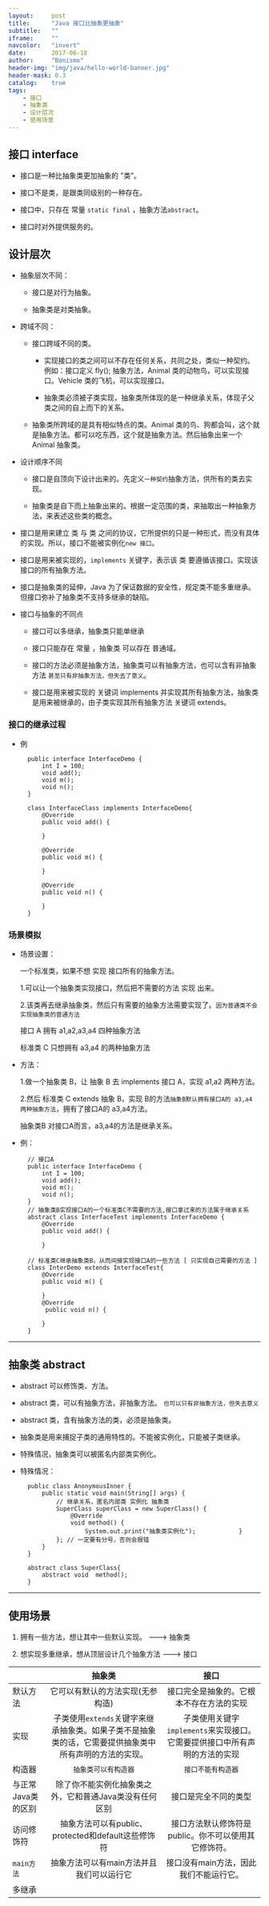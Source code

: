 ```yaml
---
layout:     post
title:      "Java 接口比抽象更抽象"
subtitle:   ""
iframe:     ""
navcolor:   "invert"
date:       2017-06-18
author:     "Bonismo"
header-img: "img/java/hello-world-banner.jpg"
header-mask: 0.3
catalog:    true
tags:
    - 接口
    - 抽象类
    - 设计层次
    - 使用场景
---
```


## 接口 interface

- 接口是一种比抽象类更加抽象的 "类”。

- 接口不是类，是跟类同级别的一种存在。

- 接口中，只存在 常量 `static final` ，抽象方法`abstract`。

- 接口时对外提供服务的。

## 设计层次

- 抽象层次不同：

    - 接口是对行为抽象。

    - 抽象类是对类抽象。

- 跨域不同：

    - 接口跨域不同的类。

        - 实现接口的类之间可以不存在任何关系，共同之处，类似一种契约。例如：接口定义 fly(); 抽象方法，Animal 类的动物鸟，可以实现接口。Vehicle 类的飞机，可以实现接口。


        - 抽象类必须被子类实现，抽象类所体现的是一种继承关系，体现子父类之间的自上而下的关系。

    - 抽象类所跨域的是具有相似特点的类。Animal 类的鸟、狗都会叫，这个就是抽象方法。都可以吃东西，这个就是抽象方法。然后抽象出来一个 Animal 抽象类。

- 设计顺序不同

    - 接口是自顶向下设计出来的。先定义`一种契约`抽象方法，供所有的类去实现。

    - 抽象类是自下而上抽象出来的。根据一定范围的类，来抽取出一种抽象方法，来表述这些类的概念。

- 接口是用来建立 类 与 类 之间的协议，它所提供的只是一种形式，而没有具体的实现。所以，接口不能被实例化`new 接口`。

- 接口是用来被实现的，`implements` 关键字，表示该 类 要遵循该接口。实现该接口的所有抽象方法。

- 接口是抽象类的延伸，Java 为了保证数据的安全性，规定类不能多重继承。但接口弥补了抽象类不支持多继承的缺陷。

- 接口与抽象的不同点

    - 接口可以多继承，抽象类只能单继承

    - 接口只能存在 常量 ，抽象类 可以存在 普通域。

    - 接口的方法必须是抽象方法，抽象类可以有抽象方法，也可以含有非抽象方法 `甚至只有非抽象方法，但失去了意义`。

    - 接口是用来被实现的 关键词 implements 并实现其所有抽象方法，抽象类是用来被继承的，由子类实现其所有抽象方法 关键词 extends。


### 接口的继承过程

- 例

        public interface InterfaceDemo {
            int I = 100;
            void add();
            void m();
            void n();
        }

        class InterfaceClass implements InterfaceDemo{
            @Override
            public void add() {

            }

            @Override
            public void m() {

            }

            @Override
            public void n() {

            }
        }

### 场景模拟

- 场景设置：

    一个标准类，如果不想 实现 接口所有的抽象方法。

    1.可以让一个抽象类实现接口，然后把不需要的方法 实现 出来。

    2.该类再去继承抽象类，然后只有需要的抽象方法需要实现了。`因为普通类不会实现抽象类的普通方法`

    接口 A 拥有 a1,a2,a3,a4  四种抽象方法

    标准类 C 只想拥有 a3,a4 的两种抽象方法

- 方法：

    1.做一个抽象类 B，让 抽象 B 去 implements 接口 A，实现 a1,a2 两种方法。

    2.然后 标准类 C extends 抽象 B，实现 B的方法`抽象B默认拥有接口A的 a3,a4 两种抽象方法`，拥有了接口A的 a3,a4方法。

    抽象类B 对接口A而言，a3,a4的方法是继承关系。

- 例：

        // 接口A
        public interface InterfaceDemo {
            int I = 100;
            void add();
            void m();
            void n();
        }
        // 抽象类B实现接口A的一个标准类C不需要的方法,接口拿过来的方法属于继承关系
        abstract class InterfaceTest implements InterfaceDemo {
            @Override
            public void add() {

            }

        // 标准类C继承抽象类B，从而间接实现接口A的一些方法 [ 只实现自己需要的方法 ]
        class InterDemo extends InterfaceTest{
            @Override
            public void m() {

            }
            @Override
             public void n() {

            }
        }

-----

## 抽象类 abstract

- abstract 可以修饰类、方法。

- abstract 类，可以有抽象方法，非抽象方法。 `也可以只有非抽象方法，但失去意义`

- abstract 类，含有抽象方法的类，必须是抽象类。

- 抽象类是用来捕捉子类的通用特性的。不能被实例化，只能被子类继承。

- 特殊情况，抽象类可以被匿名内部类实例化。

- 特殊情况：


        public class AnonymousInner {
            public static void main(String[] args) {
                // 继承关系，匿名内部类 实例化 抽象类
                SuperClass superClass = new SuperClass() {
                    @Override
                    void method() {
                        System.out.print("抽象类实例化");            }
                }; // 一定要有分号，否则会报错
            }
        }

        abstract class SuperClass{
            abstract void  method();
        }

----

## 使用场景

1. 拥有一些方法，想让其中一些默认实现。      ———> 抽象类

2. 想实现多重继承，想从顶层设计几个抽象方法   ———> 接口


||抽象类|接口|
|---|:---:|:---:|
|默认方法|它可以有默认的方法实现(无参构造)|接口完全是抽象的。它根本不存在方法的实现|
|实现|子类使用`extends`关键字来继承抽象类。如果子类不是抽象类的话，它需要提供抽象类中所有声明的方法的实现。|子类使用关键字`implements`来实现接口。它需要提供接口中所有声明的方法的实现|
|构造器|`抽象类可以有构造器`|`接口不能有构造器`|
|与正常Java类的区别|除了你不能实例化抽象类之外，它和普通Java类没有任何区别|接口是完全不同的类型|
|访问修饰符|抽象方法可以有public、protected和default这些修饰符|接口方法默认修饰符是public。你不可以使用其它修饰符。|
|`main方法`|抽象方法可以有main方法并且我们可以运行它|接口没有main方法，因此我们不能运行它。|
|多继承|||
